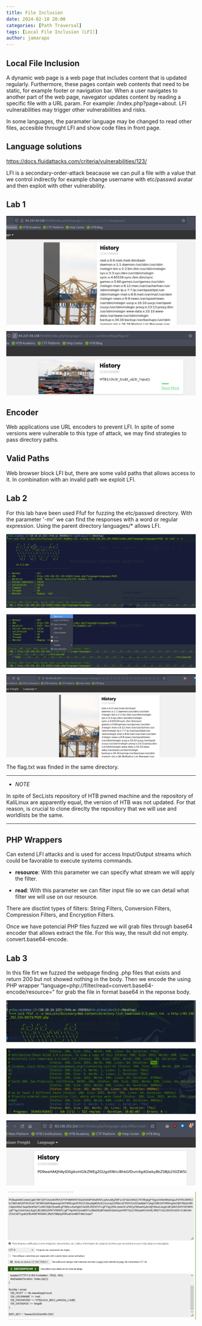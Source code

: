 ```yaml
---
title: File Inclusion
date: 2024-02-10 20:00 
categories: [Path Traversal]
tags: [Local File Inclusion (LFI)]
author: jamarapo
---
```


## Local File Inclusion
A dynamic web page is a web page that includes content that is updated regularly. Furthermore, these pages contain web contents that need to be static, for example footer or navigation bar. When a user navigates to another part of the web page, navegator updates content by reading a specific file with a URL param. For example:  /index.php?page=about. LFI vulnerabilities may trigger other vulnerabilities and risks.

In some languages, the paramater language may be changed to read other files, accesible throught LFI and show code files in front page. 


## Language solutions 
https://docs.fluidattacks.com/criteria/vulnerabilities/123/

LFI is a secondary-order-attack beacause we can pull a file with a value that we control indirectly for example change username with etc/passwd avatar and then exploit with other vulnerability.

## Lab 1
![alt text](../assets/img/posts/File%20Inclusion/image.png)

![alt text](../assets/img/posts/File%20Inclusion/image-1.png)

## Encoder
Web applications use URL encoders to prevent LFI. In spite of some versions were vulnerable to this type of attack, we may find strategies to pass directory paths. 

## Valid Paths
Web browser block LFI but, there are some valid paths that allows access to it. In combination with an invalid path we exploit LFI.

## Lab 2
For this lab have been used Ffuf for fuzzing the etc/passwd directory. With the parameter '-mr' we can find the responses with a word or regular expression.
Using the parent directory languages/*
allows LFI.

![alt text](../assets/img/posts/File%20Inclusion/3.png)

![alt text](../assets/img/posts/File%20Inclusion/1.png)

![alt text](../assets/img/posts/File%20Inclusion/2.png)


The flag.txt was finded in the same directory.

---
- *NOTE*

In spite of SecLists repository of HTB pwned machine and the repository of KaliLinux are apparently equal, the version of HTB was not updated. For that reason, is crucial to clone direclty the repository that we will use and worldlists be the same.

---

## PHP Wrappers
Can extend LFI attacks and is used for access Input/Output streams which could be favorable to execute systems commands. 

- **resource**: With this parameter we can specify what stream we will apply the filter.
  
- **read**: With this parameter we can filter input file so we can detail what filter we will use on our resource.
  
There are disctint types of filters: String Filters, Conversion Filters, Compression Filters, and Encryption Filters.

Once we have potencial PHP files fuzzed we will grab files through base64 encoder that allows extract the file. For this way, the result did not empty.
convert.base64-encode.

## Lab 3

In this file firt we fuzzed the webpage finding .php files that exists and return 200 but not showed nothing in the body. Then we encode the using PHP wrapper "language=php://filter/read=convert.base64-encode/resource=" for grab the file in format base64 in the reponse body.

![alt text](../assets/img/posts/File%20Inclusion/4.png)

![alt text](../assets/img/posts/File%20Inclusion/5.png)

![alt text](../assets/img/posts/File%20Inclusion/6.png)

![alt text](../assets/img/posts/File%20Inclusion/7.png)